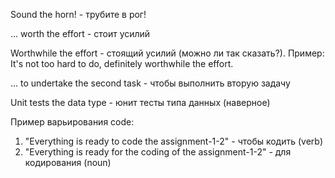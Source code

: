 Sound the horn! - трубите в рог!

... worth the effort - стоит усилий

Worthwhile the effort - стоящий усилий (можно ли так сказать?).
Пример: It's not too hard to do, definitely worthwhile the effort.

... to undertake the second task - чтобы выполнить вторую задачу

Unit tests the data type - юнит тесты типа данных (наверное)

Пример варьирования code:

1. "Everything is ready to code the assignment-1-2" - чтобы кодить (verb)
2. "Everything is ready for the coding of the assignment-1-2" - для кодирования (noun)
